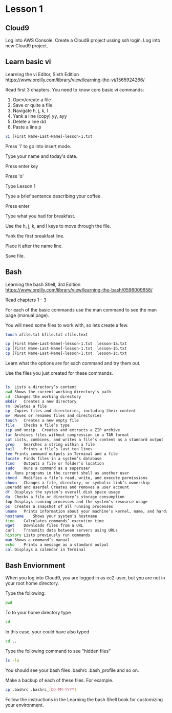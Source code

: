 # Lesson 1

## Cloud9
Log into AWS Console.
Create a Cloud9 project ussing ssh login.
Log into new Cloud9 project.

## Learn basic vi
Learning the vi Editor, Sixth Edition
https://www.oreilly.com/library/view/learning-the-vi/1565924266/

Read first 3 chapters.  You need to know core basic vi commands:
1. Open/create a file
2. Save or quite a file
3. Navigate h, j, k, l
4. Yank a line (copy) yy, ayy
5. Delete a line dd
6. Paste a line p

```bash
vi [First Name-Last-Name]-lesson-1.txt
```
Press 'i' to go into insert mode.

Type your name and today's date.

Press enter key

Press 'o'

Type Lesson 1

Type a brief sentence describing your coffee.

Press enter

Type what you had for breakfast.

Use the h, j, k, and l keys to move through the file.

Yank the first breakfast line.

Place it after the name line.

Save file.

## Bash

Learning the bash Shell, 3rd Edition
https://www.oreilly.com/library/view/learning-the-bash/0596009658/

Read chapters 1 - 3

For each of the basic commands use the man command to see the man page (manual page).

You will need some files to work with, so lets create a few.

```bash
touch afile.txt bfile.txt cfile.text

cp [First Name-Last-Name]-lesson-1.txt  lesson-1a.txt
cp [First Name-Last-Name]-lesson-1.txt  lesson-1b.txt
cp [First Name-Last-Name]-lesson-1.txt  lesson-1c.txt
```

Learn what the options are for each command and try them out.

Use the files you just created for these commands.

```bash

ls	Lists a directory’s content
pwd	Shows the current working directory’s path
cd	Changes the working directory
mkdir	Creates a new directory
rm	Deletes a file
cp	Copies files and directories, including their content
mv	Moves or renames files and directories
touch	Creates a new empty file
file	Checks a file’s type
zip and unzip	Creates and extracts a ZIP archive
tar	Archives files without compression in a TAR format
cat	Lists, combines, and writes a file’s content as a standard output
grep	Searches a string within a file
tail	Prints a file’s last ten lines
tee	Prints command outputs in Terminal and a file
locate	Finds files in a system’s database
find	Outputs a file or folder’s location
sudo	Runs a command as a superuser
su	Runs programs in the current shell as another user
chmod	Modifies a file’s read, write, and execute permissions
chown	Changes a file, directory, or symbolic link’s ownership
useradd and userdel	Creates and removes a user account
df	Displays the system’s overall disk space usage
du	Checks a file or directory’s storage consumption
top	Displays running processes and the system’s resource usage
ps	Creates a snapshot of all running processes
uname	Prints information about your machine’s kernel, name, and hardware
hostname	Shows your system’s hostname
time	Calculates commands’ execution time
wget	Downloads files from a URL
curl	Transmits data between servers using URLs
history	Lists previously run commands
man	Shows a command’s manual
echo	Prints a message as a standard output
cal	Displays a calendar in Terminal

```

## Bash Enviornment
When you log into Cloud9, you are logged in as ec2-user, but you are not in your root home directory.

Type the following:

```bash
pwd
```

To to your home directory type

```bash
cd
```

In this case, your could have also typed

```bash
cd ..
```

Type the following command to see "hidden files"

```bash
ls -la
```

You should see your bash files .bashrc .bash_profile and so on.

Make a backup of each of these files. For example.

```bash
cp .bashrc .bashrc_[DD-MM-YYYY]
```

Follow the instructions in the Learning the bash Shell book for customizing your environment.

